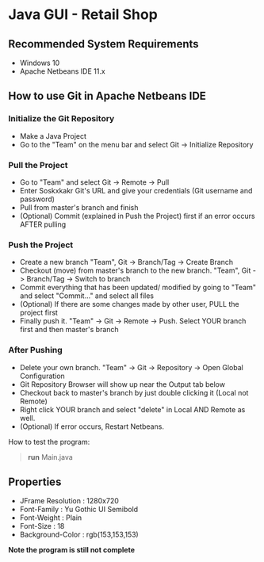 # Java GUI - Retail Shop

## Recommended System Requirements
- Windows 10
- Apache Netbeans IDE 11.x

## How to use Git in Apache Netbeans IDE
### Initialize the Git Repository
- Make a Java Project
- Go to the "Team" on the menu bar and select Git -> Initialize Repository
### Pull the Project
- Go to "Team" and select Git -> Remote -> Pull
- Enter Soskxkakr Git's URL and give your credentials (Git username and password)
- Pull from master's branch and finish
- (Optional) Commit (explained in Push the Project) first if an error occurs AFTER pulling
### Push the Project
- Create a new branch "Team", Git -> Branch/Tag -> Create Branch
- Checkout (move) from master's branch to the new branch. "Team", Git -> Branch/Tag -> Switch to branch
- Commit everything that has been updated/ modified by going to "Team" and select "Commit..." and select all files
- (Optional) If there are some changes made by other user, PULL the project first
- Finally push it. "Team" -> Git -> Remote -> Push. Select YOUR branch first and then master's branch
### After Pushing
- Delete your own branch. "Team" -> Git -> Repository -> Open Global Configuration
- Git Repository Browser will show up near the Output tab below
- Checkout back to master's branch by just double clicking it (Local not Remote)
- Right click YOUR branch and select "delete" in Local AND Remote as well.
- (Optional) If error occurs, Restart Netbeans.

How to test the program:
> **run** Main.java

## Properties
- JFrame Resolution : 1280x720
- Font-Family : Yu Gothic UI Semibold
- Font-Weight : Plain
- Font-Size : 18
- Background-Color : rgb(153,153,153)

**Note the program is still not complete**
